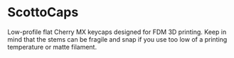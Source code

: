 # ScottoCaps

Low-profile flat Cherry MX keycaps designed for FDM 3D printing. Keep in mind that the stems can be fragile and snap if you use too low of a printing temperature or matte filament.
